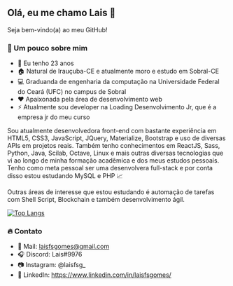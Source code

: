 ## Olá, eu me chamo Lais :rocket:

Seja bem-vindo(a) ao meu GitHub!

###  :information_desk_person: Um pouco sobre mim
 -  :birthday: Eu tenho 23 anos
 -  :house: Natural de Irauçuba-CE e atualmente moro e estudo em Sobral-CE
 -  :computer: Graduanda de engenharia da computação na Universidade Federal do Ceará (UFC) no campus de Sobral
 -  :heart: Apaixonada pela área de desenvolvimento web
 -  ⚡ Atualmente sou developer na Loading Desenvolvimento Jr, que é a empresa jr do meu curso

Sou atualmente desenvolvedora front-end com bastante experiência em HTML5, CSS3, JavaScript, JQuery, Materialize, Bootstrap e uso de diversas APIs em projetos reais. Também tenho conhecimentos em ReactJS, Sass, Python, Java, Scilab, Octave, Linux e mais outras diversas tecnologias que vi ao longo de minha formação acadêmica e dos meus estudos pessoais. Tenho como meta pessoal ser uma desenvolvera full-stack e por conta disso estou estudando MySQL e PHP :chart_with_upwards_trend:

Outras áreas de interesse que estou estudando é automação de tarefas com Shell Script, Blockchain e também desenvolvimento ágil.


[![Top Langs](https://github-readme-stats.vercel.app/api/top-langs/?username=laisfsgomes&layout=compact)](https://github.com/anuraghazra/github-readme-stats)

### 🔥 Contato
 - 📧 Mail: laisfsgomes@gmail.com
 - 🎧 Discord: Lais#9976
 - 📷 Instagram: @laisfsg_
 -  :large_blue_circle: LinkedIn: https://www.linkedin.com/in/laisfsgomes/
